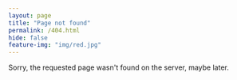 ```yaml
---
layout: page
title: "Page not found"
permalink: /404.html
hide: false
feature-img: "img/red.jpg"
---
```


Sorry, the requested page wasn't found on the server, maybe later.
